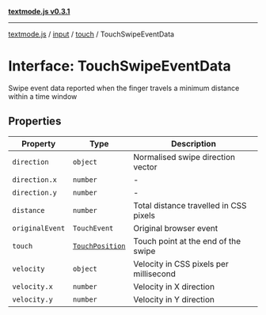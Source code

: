 [**textmode.js v0.3.1**](../../../../../../README.md)

***

[textmode.js](../../../../../../README.md) / [input](../../../README.md) / [touch](../README.md) / TouchSwipeEventData

# Interface: TouchSwipeEventData

Swipe event data reported when the finger travels a minimum distance within a time window

## Properties

| Property | Type | Description |
| ------ | ------ | ------ |
| <a id="direction"></a> `direction` | `object` | Normalised swipe direction vector |
| `direction.x` | `number` | - |
| `direction.y` | `number` | - |
| <a id="distance"></a> `distance` | `number` | Total distance travelled in CSS pixels |
| <a id="originalevent"></a> `originalEvent` | `TouchEvent` | Original browser event |
| <a id="touch"></a> `touch` | [`TouchPosition`](TouchPosition.md) | Touch point at the end of the swipe |
| <a id="velocity"></a> `velocity` | `object` | Velocity in CSS pixels per millisecond |
| `velocity.x` | `number` | Velocity in X direction |
| `velocity.y` | `number` | Velocity in Y direction |
